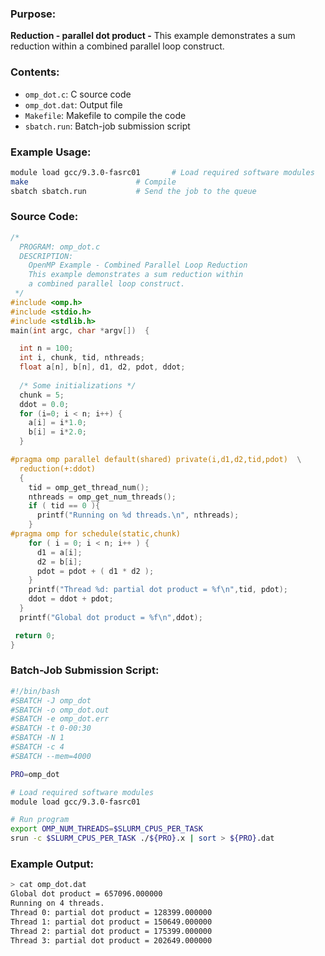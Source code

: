 ### Purpose:

**Reduction - parallel dot product -** This example demonstrates a sum reduction within a combined parallel loop construct.

### Contents:

* <code>omp_dot.c</code>: C source code
* <code>omp_dot.dat</code>: Output file
* <code>Makefile</code>: Makefile to compile the code
* <code>sbatch.run</code>: Batch-job submission script

### Example Usage:

```bash
module load gcc/9.3.0-fasrc01		# Load required software modules
make             			# Compile
sbatch sbatch.run 			# Send the job to the queue
```

### Source Code:

```c
/*
  PROGRAM: omp_dot.c
  DESCRIPTION:
    OpenMP Example - Combined Parallel Loop Reduction
    This example demonstrates a sum reduction within 
    a combined parallel loop construct.
 */
#include <omp.h>
#include <stdio.h>
#include <stdlib.h>
main(int argc, char *argv[])  {

  int n = 100;
  int i, chunk, tid, nthreads;
  float a[n], b[n], d1, d2, pdot, ddot;
  
  /* Some initializations */
  chunk = 5;
  ddot = 0.0;
  for (i=0; i < n; i++) {
    a[i] = i*1.0;
    b[i] = i*2.0;
  }

#pragma omp parallel default(shared) private(i,d1,d2,tid,pdot)	\
  reduction(+:ddot)  
  {
    tid = omp_get_thread_num();
    nthreads = omp_get_num_threads();
    if ( tid == 0 ){
      printf("Running on %d threads.\n", nthreads);
    }
#pragma omp for schedule(static,chunk)
    for ( i = 0; i < n; i++ ) {
      d1 = a[i];
      d2 = b[i];
      pdot = pdot + ( d1 * d2 );
    }
    printf("Thread %d: partial dot product = %f\n",tid, pdot);
    ddot = ddot + pdot;
  }
  printf("Global dot product = %f\n",ddot);

 return 0;
}
```

### Batch-Job Submission Script:

```bash
#!/bin/bash
#SBATCH -J omp_dot
#SBATCH -o omp_dot.out
#SBATCH -e omp_dot.err
#SBATCH -t 0-00:30
#SBATCH -N 1
#SBATCH -c 4
#SBATCH --mem=4000

PRO=omp_dot

# Load required software modules
module load gcc/9.3.0-fasrc01

# Run program
export OMP_NUM_THREADS=$SLURM_CPUS_PER_TASK
srun -c $SLURM_CPUS_PER_TASK ./${PRO}.x | sort > ${PRO}.dat
```

### Example Output:

```bash
> cat omp_dot.dat 
Global dot product = 657096.000000
Running on 4 threads.
Thread 0: partial dot product = 128399.000000
Thread 1: partial dot product = 150649.000000
Thread 2: partial dot product = 175399.000000
Thread 3: partial dot product = 202649.000000
```

